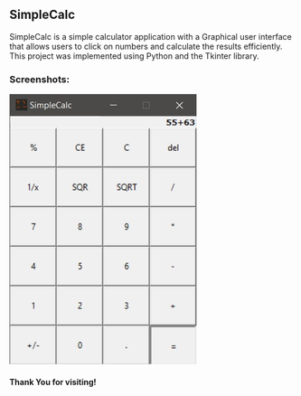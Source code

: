 ## SimpleCalc
SimpleCalc is a simple calculator application with a Graphical user interface that allows users to click on numbers and calculate the results efficiently. This project was implemented using Python and the Tkinter library.
### Screenshots:
![Application interface](./assets/Screenshot.jpg)
#### Thank You for visiting!
